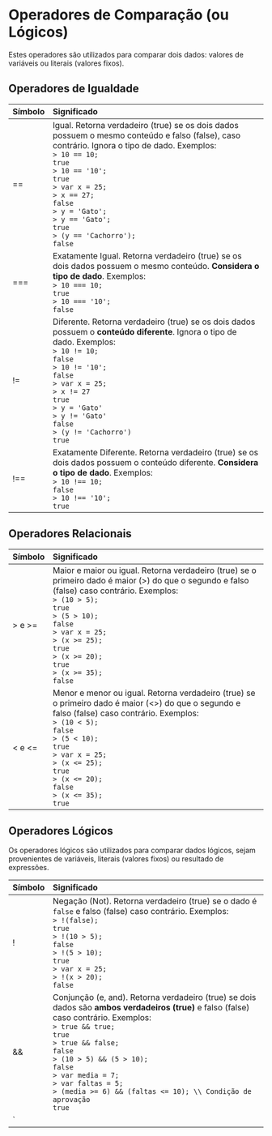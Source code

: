 <script src="../jquery-3.4.1.min.js"></script>
<script src="../jquery_preventDefault.js"></script>  

# Operadores de Comparação (ou Lógicos)

Estes operadores são utilizados para comparar dois dados: valores de variáveis ou literais (valores fixos).

## Operadores de Igualdade

| Símbolo | Significado 
| ------------- |:-----------------|
| == | Igual. Retorna verdadeiro (true) se os dois dados possuem o mesmo conteúdo e falso (false), caso contrário. Ignora o tipo de dado. Exemplos: <br>`> 10 == 10;`<br>`true`<br>`> 10 == '10';`<br>`true`<br>`> var x = 25;`<br>`> x == 27;`<br>`false`<br>`> y = 'Gato';`<br>`> y == 'Gato';`<br>`true`<br>`> (y == 'Cachorro');`<br>`false`
| === | Exatamente Igual. Retorna verdadeiro (true) se os dois dados possuem o mesmo conteúdo. **Considera o tipo de dado**. Exemplos: <br>`> 10 === 10;`<br>`true`<br>`> 10 === '10';`<br>`false`
| != | Diferente. Retorna verdadeiro (true) se os dois dados possuem o **conteúdo diferente**. Ignora o tipo de dado. Exemplos: <br>`> 10 != 10;`<br>`false`<br>`> 10 != '10';`<br>`false`<br>`> var x = 25;`<br>`> x != 27`<br>`true`<br>`> y = 'Gato'`<br>`> y != 'Gato'`<br>`false`<br>`> (y != 'Cachorro')`<br>`true`
| !== | Exatamente Diferente. Retorna verdadeiro (true) se os dois dados possuem o conteúdo diferente. **Considera o tipo de dado**. Exemplos: <br>`> 10 !== 10;`<br>`false`<br>`> 10 !== '10';`<br>`true`

## Operadores Relacionais

| Símbolo | Significado 
| ------------- |:-----------------|
| > e >= | Maior e maior ou igual. Retorna verdadeiro (true) se o primeiro dado é maior (>) do que o segundo e falso (false) caso contrário. Exemplos: <br>`> (10 > 5);`<br>`true`<br>`> (5 > 10);`<br>`false`<br>`> var x = 25;`<br>`> (x >= 25);`<br>`true`<br>`> (x >= 20);`<br>`true`<br>`> (x >= 35);`<br>`false`
| < e <= | Menor e menor ou igual. Retorna verdadeiro (true) se o primeiro dado é maior (<>) do que o segundo e falso (false) caso contrário. Exemplos: <br>`> (10 < 5);`<br>`false`<br>`> (5 < 10);`<br>`true`<br>`> var x = 25;`<br>`> (x <= 25);`<br>`true`<br>`> (x <= 20);`<br>`false`<br>`> (x <= 35);`<br>`true`

## Operadores Lógicos

Os operadores lógicos são utilizados para comparar dados lógicos, sejam provenientes de variáveis, literais (valores fixos) ou resultado de expressões.

| Símbolo | Significado 
| ------------- |:-----------------|
| ! | Negação (Not). Retorna verdadeiro (true) se o dado é `false` e falso (false) caso contrário. Exemplos: <br>`> !(false);`<br>`true`<br>`> !(10 > 5);`<br>`false`<br>`> !(5 > 10);`<br>`true`<br>`> var x = 25;`<br>`> !(x > 20);`<br>`false`
| && | Conjunção (e, and). Retorna verdadeiro (true) se dois dados são **ambos verdadeiros (true)** e falso (false) caso contrário. Exemplos: <br>`> true && true;`<br>`true`<br>`> true && false;`<br>`false`<br>`> (10 > 5) && (5 > 10);`<br>`false`<br>`> var media = 7;`<br>`> var faltas = 5;`<br>`> (media >= 6) && (faltas <= 10); \\ Condição de aprovação`<br>`true`
| `||` | Disjunção (ou, or). Retorna verdadeiro (true) se em dois valores **pelo menos um é verdadeiro** e falso (false) caso contrário. Exemplos: <br>`> true || true;`<br>`true`<br>`> true || false;`<br>`true`<br>`> false || false;`<br>`false`<br>`> (10 > 5) || (5 > 10);`<br>`true`<br>`> var media = 8;`<br>`> var faltas = 15;`<br>`> (media < 6) || (faltas > 10); // Condicão de reprovação`<br>`true`



